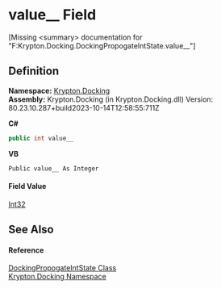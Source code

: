 # value__ Field


\[Missing &lt;summary&gt; documentation for "F:Krypton.Docking.DockingPropogateIntState.value__"\]



## Definition
**Namespace:** <a href="98399376-cf41-9454-4b4d-4fab2ca20bc7.md">Krypton.Docking</a>  
**Assembly:** Krypton.Docking (in Krypton.Docking.dll) Version: 80.23.10.287+build2023-10-14T12:58:55:711Z

**C#**
``` C#
public int value__
```
**VB**
``` VB
Public value__ As Integer
```



#### Field Value
<a href="https://learn.microsoft.com/dotnet/api/system.int32" target="_blank" rel="noopener noreferrer">Int32</a>

## See Also


#### Reference
<a href="e9939020-b5e3-833c-d17a-85e3c8599991.md">DockingPropogateIntState Class</a>  
<a href="98399376-cf41-9454-4b4d-4fab2ca20bc7.md">Krypton.Docking Namespace</a>  
